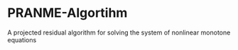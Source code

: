 # PRANME-Algortihm
A projected residual algorithm for solving the system of nonlinear monotone equations

